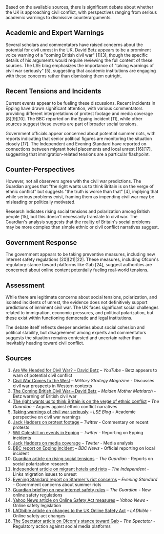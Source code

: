 Based on the available sources, there is significant debate about whether the UK is approaching civil conflict, with perspectives ranging from serious academic warnings to dismissive counterarguments.

## Academic and Expert Warnings

Several scholars and commentators have raised concerns about the potential for civil unrest in the UK. David Betz appears to be a prominent voice warning of a "coming British civil war" [1][3], though the specific details of his arguments would require reviewing the full content of these sources. The LSE blog emphasizes the importance of "taking warnings of civil war seriously" [5], suggesting that academic institutions are engaging with these concerns rather than dismissing them outright.

## Recent Tensions and Incidents

Current events appear to be fueling these discussions. Recent incidents in Epping have drawn significant attention, with various commentators providing different interpretations of protest footage and media coverage [8][9][10]. The BBC reported on the Epping incident [11], while other sources suggest these events are part of broader social tensions.

Government officials appear concerned about potential summer riots, with reports indicating that senior political figures are monitoring the situation closely [17]. The Independent and Evening Standard have reported on connections between migrant hotel placements and local unrest [16][17], suggesting that immigration-related tensions are a particular flashpoint.

## Counter-Perspectives

However, not all observers agree with the civil war predictions. The Guardian argues that "the right wants us to think Britain is on the verge of ethnic conflict" but suggests "the truth is worse than that" [4], implying that while serious problems exist, framing them as impending civil war may be misleading or politically motivated.

Research indicates rising social tensions and polarization among British people [15], but this doesn't necessarily translate to civil war. The Guardian's analysis suggests that the reality of Britain's social problems may be more complex than simple ethnic or civil conflict narratives suggest.

## Government Response

The government appears to be taking preventive measures, including new internet safety regulations [20][21][22]. These measures, including Ofcom's regulatory stance toward platforms like Gab [24], suggest authorities are concerned about online content potentially fueling real-world tensions.

## Assessment

While there are legitimate concerns about social tensions, polarization, and isolated incidents of unrest, the evidence does not definitively support predictions of imminent civil war. The UK faces significant social challenges related to immigration, economic pressures, and political polarization, but these exist within functioning democratic and legal institutions.

The debate itself reflects deeper anxieties about social cohesion and political stability, but disagreement among experts and commentators suggests the situation remains contested and uncertain rather than inevitably heading toward civil conflict.

## Sources

1. [Are We Headed for Civil War? – David Betz](https://www.youtube.com/watch?v=3h49O0AGxx0) – *YouTube* - Betz appears to warn of potential civil conflict
2. [Civil War Comes to the West](https://www.militarystrategymagazine.com/article/civil-war-comes-to-the-west/) – *Military Strategy Magazine* - Discusses civil war prospects in Western contexts
3. [The Coming British Civil War – David Betz](https://www.louiseperry.co.uk/p/the-coming-british-civil-war-david) – *Maiden Mother Matriarch* - Betz warning of British civil war
4. [The right wants us to think Britain is on the verge of ethnic conflict](https://www.theguardian.com/commentisfree/2025/jul/14/britain-ethnic-conflict-right-migrant-decline) – *The Guardian* - Argues against ethnic conflict narratives
5. [Taking warnings of civil war seriously](https://blogs.lse.ac.uk/politicsandpolicy/taking-warnings-of-civil-war-seriously/) – *LSE Blog* - Academic perspective on civil war warnings
8. [Jack Hadders on protest footage](https://x.com/JackHadders/status/1948464230086107457) – *Twitter* - Commentary on recent protests
9. [Will Coleshill on events in Epping](https://x.com/WillColeshill/status/1948438194199920759) – *Twitter* - Reporting on Epping incidents
10. [Jack Hadders on media coverage](https://x.com/JackHadders/status/1948446872252600663) – *Twitter* - Media analysis
11. [BBC report on Epping incident](https://www.bbc.com/news/articles/cm202n3j0jro) – *BBC News* - Official reporting on local incident
15. [Guardian article on rising social tensions](https://www.theguardian.com/uk-news/2025/jul/15/social-tensions-british-people-polarisation-research) – *The Guardian* - Reports on social polarization research
16. [Independent article on migrant hotels and riots](https://www.independent.co.uk/news/uk/politics/migrant-hotels-riots-summer-epping-canary-wharf-b2795032.html) – *The Independent* - Links migration issues to unrest
17. [Evening Standard report on Starmer's riot concerns](https://www.standard.co.uk/news/politics/starmer-fears-summer-riots-uk-epping-migrant-hotels-b1239569.html) – *Evening Standard* - Government concerns about summer riots
20. [Guardian briefing on new internet safety rules](https://www.theguardian.com/world/2025/jul/24/thursday-briefing-everything-you-need-to-know-about-the-new-internet-safety-rules) – *The Guardian* - New online safety regulations
21. [Yahoo News article on Online Safety Act measures](https://uk.news.yahoo.com/online-safety-act-measures-protect-170644971.html) – *Yahoo News* - Online safety legislation
22. [LADbible article on changes to the UK Online Safety Act](https://www.ladbible.com/news/uk-news/uk-online-safety-act-changes-711014-20250724) – *LADbible* - Online safety act changes
24. [The Spectator article on Ofcom's stance toward Gab](https://thespectator.com/topic/british-regulator-ofcom-threaten-gab/) – *The Spectator* - Regulatory action against social media platforms